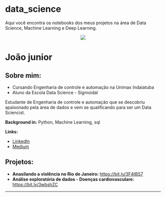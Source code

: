 # data_science
Aqui você encontra os notebooks dos meus projetos na área de Data Science, Machine Learning e Deep Learning.

<p align="center">
  <img src="https://github.com/joaodrj/data_science/blob/main/img/banner.png" >
</p>

# João junior


## Sobre mim:

* Cursando Engenharia de controle e automação na Unimax Indaiatuba
* Aluno da Escola Data Science - Sigmoidal

Estudante de Engenharia de controle e automação que se descobriu apaixonado pela área de dados e vem se qualificando para ser um Data Sciencist.

**Background in:** Python, Machine Learning, sql

**Links:**
* [LinkedIn](https://www.linkedin.com/in/jo%C3%A3o-jr-328215118/)
* [Medium](https://medium.com/@joaojr)


## Projetos:

* **Anasilando a violência no Rio de Janeiro:** https://bit.ly/3F4tBS7
* **Análise exploratória de dados - Doenças cardiovasculare:** https://bit.ly/3wbshZC

---




